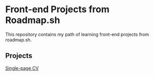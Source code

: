 # Front-end Projects from Roadmap.sh
This repository contains my path of learning front-end projects from roadmap.sh.
## Projects

[Single-page CV](https://roadmap.sh/projects/single-page-cv)




